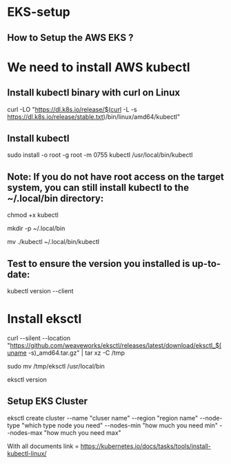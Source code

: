 # EKS-setup
      

## How to Setup the AWS EKS ? 

# We need to install AWS kubectl    

## Install kubectl binary with curl on Linux                  
               
 curl -LO "https://dl.k8s.io/release/$(curl -L -s https://dl.k8s.io/release/stable.txt)/bin/linux/amd64/kubectl"
              
 ## Install kubectl   

 sudo install -o root -g root -m 0755 kubectl /usr/local/bin/kubectl   
   
 ## Note: If you do not have root access on the target system, you can still install kubectl to the ~/.local/bin directory:
      
 chmod +x kubectl 
     
mkdir -p ~/.local/bin      

mv ./kubectl ~/.local/bin/kubectl     


 ## Test to ensure the version you installed is up-to-date:

kubectl version --client
  
# Install eksctl 
curl --silent --location "https://github.com/weaveworks/eksctl/releases/latest/download/eksctl_$(uname -s)_amd64.tar.gz" | tar xz -C /tmp

sudo mv /tmp/eksctl /usr/local/bin

eksctl version
 


##  Setup EKS Cluster
 eksctl create cluster --name "cluser name" --region "region name" --node-type "which type node you need" --nodes-min "how much you need min" --nodes-max "how  much you need max"



  With all documents link = https://kubernetes.io/docs/tasks/tools/install-kubectl-linux/
